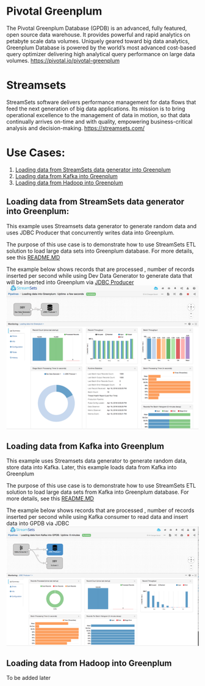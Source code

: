 # Pivotal Greenplum
The Pivotal Greenplum Database (GPDB) is an advanced, fully featured, open source data warehouse. It provides powerful and rapid analytics on petabyte scale data volumes. Uniquely geared toward big data analytics, Greenplum Database is powered by the world’s most advanced cost-based query optimizer delivering high analytical query performance on large data volumes.
<https://pivotal.io/pivotal-greenplum>

# Streamsets
StreamSets software delivers performance management for data flows that feed the next generation of big data applications. Its mission is to bring operational excellence to the management of data in motion, so that data continually arrives on-time and with quality, empowering business-critical analysis and decision-making.
<https://streamsets.com/>

# Use Cases:
1. [Loading data from StreamSets data generator into Greenplum](#Loading-data-from-StreamSets-data-generator-into-Greenplum)
2. [Loading data from Kafka into Greenplum](#Loading-data-from-Kafka-into-Greenplum)
3. [Loading data from Hadoop into Greenplum](#Loading-data-from-Hadoop-into-Greenplum)

## Loading data from StreamSets data generator into Greenplum:
This example uses Streamsets data generator to generate random data and uses JDBC Producer that concurrently writes data into Greenplum.

The purpose of this use case is to demonstrate how to use StreamSets ETL solution to load large data sets into Greenplum database. For more details, see this [README.MD](usecase1/README.MD)


The example below shows records that are processed , number of records inserted per second while using Dev Data Generator to generate data that will be inserted into Greenplum via [JDBC Producer](https://streamsets.com/documentation/datacollector/latest/help/#datacollector/UserGuide/Destinations/JDBCProducer.html#concept_kvs_3hh_ht)
![alt text](usecase1/images/image18.png "Running pipeline")
## Loading data from Kafka into Greenplum

This example uses Streamsets data generator to generate random data, store data into Kafka. Later, this example loads data from Kafka into Greenplum

The purpose of this use case is to demonstrate how to use StreamSets ETL solution to load large data sets from Kafka into Greenplum database. For more details, see this [README.MD](usecase2/README.MD)


The example below shows records that are processed , number of records inserted per second while using Kafka consumer to read data and insert data into GPDB via JDBC
![alt text](usecase2/images/image50.png "Running pipeline")

## Loading data from Hadoop into Greenplum
To be added later

